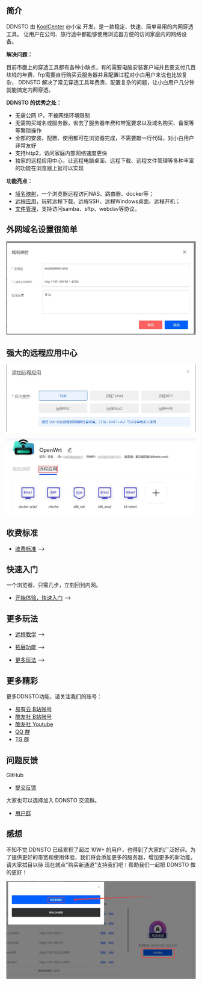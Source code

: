 ## 简介

DDNSTO 由 [KoolCenter](https://www.koolcenter.com/) @小宝 开发，是一款稳定、快速、简单易用的内网穿透工具。
让用户在公司、旅行途中都能够使用浏览器方便的访问家庭内的网络设备。

**解决问题：**

目前市面上的穿透工具都有各种小缺点，有的需要电脑安装客户端并且要支付几百块钱的年费、frp需要自行购买云服务器并且配置过程对小白用户来说也比较复杂，
DDNSTO 解决了常见穿透工具年费贵、配置复杂的问题，让小白用户几分钟就能搞定内网穿透。

**DDNSTO 的优秀之处：**

* 无需公网 IP，不被网络环境限制
* 无需购买域名或服务器，省去了服务器年费和带宽要求以及域名购买、备案等等繁琐操作
* 全部的安装、配置、使用都可在浏览器完成，不需要敲一行代码，对小白用户非常友好
* 支持http2，访问家庭内部网络速度更快
* 独家的远程应用中心，让远程电脑桌面、远程下载、远程文件管理等多种丰富的功能在浏览器上就可以实现

**功能亮点：**

* [域名映射](/zh/guide/ddnsto/start.md)，一个浏览器远程访问NAS、路由器、docker等；
* [远程应用](/zh/guide/ddnsto/cloudapp.md)，玩转远程下载、远程SSH、远程Windows桌面、远程开机；
* [文件管理](/zh/guide/ddnsto/ddnstofile.md#文件管理)，支持访问samba、sftp、webdav等协议。

## 外网域名设置很简单

  ![image-20210202235150872](./koolshare_merlin/image-20210202235150872.png)

## 强大的远程应用中心

  ![CloudApp](./cloudapp/cloudapp.jpeg)

  ![CloudApp](./cloudapp/cloudapp210509.jpeg)

## 收费标准

  * [收费标准](/zh/guide/ddnsto/pay.md) -->

## 快速入门

一个浏览器，只需几步，立刻回到内网。

  * [开始体验，快速入门](/zh/guide/ddnsto/start.md) -->

## 更多玩法

  * [远程教学](/zh/guide/ddnsto/cloudapp.md) -->

  * [拓展功能](/zh/guide/ddnsto/ddnstofile.md) -->

  * [更多玩法](/zh/guide/ddnsto/scene.md) -->

## 更多精彩

更多DDNSTO功能，请关注我们的账号：

* [易有云 B站账号](https://space.bilibili.com/626572404?spm_id_from=333.337.0.0)
* [酷友社 B站账号](https://space.bilibili.com/1492058311?spm_id_from=333.788.0.0)
* [酷友社 Youtube](https://www.youtube.com/channel/UCvENMyIFurJi_SrnbnbyiZw)
* [QQ 群](https://www.koolcenter.com/posts/117)
* [TG 群](https://t.me/+QwxW7aimSMeRdQJX)

## 问题反馈

GitHub
* [提交反馈](https://github.com/linkease/ddnsto/issues)

大家也可以选择加入 DDNSTO 交流群。

* [用户群](https://www.koolcenter.com/posts/117)

## 感想

不知不觉 DDNSTO 已经累积了超过 10W+ 的用户，也得到了大家的广泛好评。为了提供更好的带宽和使用体验，我们将会添加更多的服务器，增加更多的新功能，请大家拭目以待
现在就点"购买新通道"支持我们吧！帮助我们一起把 DDNSTO 做的更好！

![image-20210203212255250](./koolshare_merlin/image-20210203212255250.png)

<!-- ## 下一步 DDNSTO 开发计划

1. debian 系统的安装
2. 远程开机

## 更新日志

[查看日志](https://github.com/linkease/ddnsto/blob/master/CHANGELOG.md)

#### 20210311

1. 支持远程下载
2. 支持远程SSH
3. 支持远程RDP
4. 支持远程VNC

#### 20210302
支持 ReadyNAS

#### 20210220
支持 QNAP

#### 20210207
支持 Openwrt

#### 20210128
支持 Synology

#### 20210112
支持多服务器

#### 20170912
第一代 DDNSTO 上线，支持 Merlin，以及 Koolshare LEDE 路由器，并免费提供 3 年服务 -->
